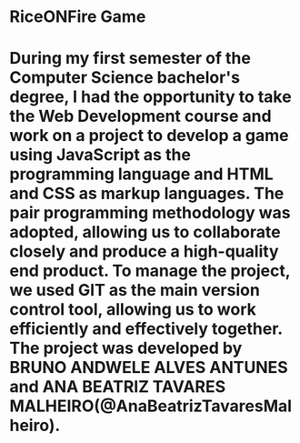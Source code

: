 <h1>RiceONFire Game<h1>

During my first semester of the Computer Science bachelor's degree, I had the opportunity to take the Web Development course and work on a project to develop a game using JavaScript as the programming language and HTML and CSS as markup languages. The pair programming methodology was adopted, allowing us to collaborate closely and produce a high-quality end product. To manage the project, we used GIT as the main version control tool, allowing us to work efficiently and effectively together. The project was developed by BRUNO ANDWELE ALVES ANTUNES and ANA BEATRIZ TAVARES MALHEIRO(@AnaBeatrizTavaresMalheiro).
